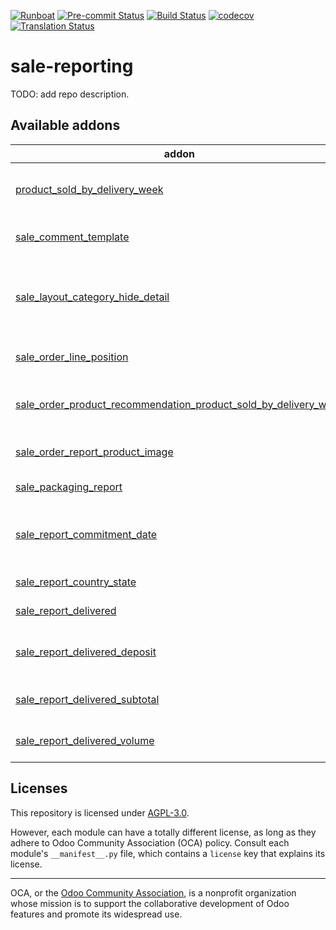
[![Runboat](https://img.shields.io/badge/runboat-Try%20me-875A7B.png)](https://runboat.odoo-community.org/builds?repo=OCA/sale-reporting&target_branch=16.0)
[![Pre-commit Status](https://github.com/OCA/sale-reporting/actions/workflows/pre-commit.yml/badge.svg?branch=16.0)](https://github.com/OCA/sale-reporting/actions/workflows/pre-commit.yml?query=branch%3A16.0)
[![Build Status](https://github.com/OCA/sale-reporting/actions/workflows/test.yml/badge.svg?branch=16.0)](https://github.com/OCA/sale-reporting/actions/workflows/test.yml?query=branch%3A16.0)
[![codecov](https://codecov.io/gh/OCA/sale-reporting/branch/16.0/graph/badge.svg)](https://codecov.io/gh/OCA/sale-reporting)
[![Translation Status](https://translation.odoo-community.org/widgets/sale-reporting-16-0/-/svg-badge.svg)](https://translation.odoo-community.org/engage/sale-reporting-16-0/?utm_source=widget)

<!-- /!\ do not modify above this line -->

# sale-reporting

TODO: add repo description.

<!-- /!\ do not modify below this line -->

<!-- prettier-ignore-start -->

[//]: # (addons)

Available addons
----------------
addon | version | maintainers | summary
--- | --- | --- | ---
[product_sold_by_delivery_week](product_sold_by_delivery_week/) | 16.0.1.0.1 | [![chienandalu](https://github.com/chienandalu.png?size=30px)](https://github.com/chienandalu) | Adds a field that graphically hints the weekly product sales
[sale_comment_template](sale_comment_template/) | 16.0.1.0.1 |  | Comments texts templates on Sale documents
[sale_layout_category_hide_detail](sale_layout_category_hide_detail/) | 16.0.1.1.1 |  | Hide details for sections in sale orders and invoices for reports and customer portal
[sale_order_line_position](sale_order_line_position/) | 16.0.1.3.0 |  | Adds position number on sale order line.
[sale_order_product_recommendation_product_sold_by_delivery_week](sale_order_product_recommendation_product_sold_by_delivery_week/) | 16.0.1.1.0 | [![chienandalu](https://github.com/chienandalu.png?size=30px)](https://github.com/chienandalu) | Adds the weekly sales field to the recommendation wizard
[sale_order_report_product_image](sale_order_report_product_image/) | 16.0.1.0.0 |  | Show product images on Sale documents
[sale_packaging_report](sale_packaging_report/) | 16.0.1.1.0 | [![yajo](https://github.com/yajo.png?size=30px)](https://github.com/yajo) | Packaging data in sale reports
[sale_report_commitment_date](sale_report_commitment_date/) | 16.0.1.0.0 | [![ivantodorovich](https://github.com/ivantodorovich.png?size=30px)](https://github.com/ivantodorovich) | Display the commitment date on Sales Order analysis reports
[sale_report_country_state](sale_report_country_state/) | 16.0.1.0.0 |  | Sale Report Filter by State
[sale_report_delivered](sale_report_delivered/) | 16.0.2.0.1 | [![sergio-teruel](https://github.com/sergio-teruel.png?size=30px)](https://github.com/sergio-teruel) | Sale Report Delivered
[sale_report_delivered_deposit](sale_report_delivered_deposit/) | 16.0.2.0.0 | [![Shide](https://github.com/Shide.png?size=30px)](https://github.com/Shide) [![rafaelbn](https://github.com/rafaelbn.png?size=30px)](https://github.com/rafaelbn) | Allow to view Customer Deposits on Sale Report Delivered
[sale_report_delivered_subtotal](sale_report_delivered_subtotal/) | 16.0.1.0.1 | [![sergio-teruel](https://github.com/sergio-teruel.png?size=30px)](https://github.com/sergio-teruel) | Sale Report Delivered subtotal
[sale_report_delivered_volume](sale_report_delivered_volume/) | 16.0.1.0.0 |  | Sale Report Delivered Volume

[//]: # (end addons)

<!-- prettier-ignore-end -->

## Licenses

This repository is licensed under [AGPL-3.0](LICENSE).

However, each module can have a totally different license, as long as they adhere to Odoo Community Association (OCA)
policy. Consult each module's `__manifest__.py` file, which contains a `license` key
that explains its license.

----
OCA, or the [Odoo Community Association](http://odoo-community.org/), is a nonprofit
organization whose mission is to support the collaborative development of Odoo features
and promote its widespread use.
